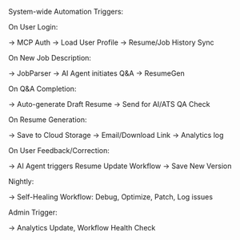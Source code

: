 System-wide Automation Triggers:



On User Login:

→ MCP Auth → Load User Profile → Resume/Job History Sync



On New Job Description:

→ JobParser → AI Agent initiates Q&A → ResumeGen



On Q&A Completion:

→ Auto-generate Draft Resume → Send for AI/ATS QA Check



On Resume Generation:

→ Save to Cloud Storage → Email/Download Link → Analytics log



On User Feedback/Correction:

→ AI Agent triggers Resume Update Workflow → Save New Version



Nightly:

→ Self-Healing Workflow: Debug, Optimize, Patch, Log issues



Admin Trigger:

→ Analytics Update, Workflow Health Check


